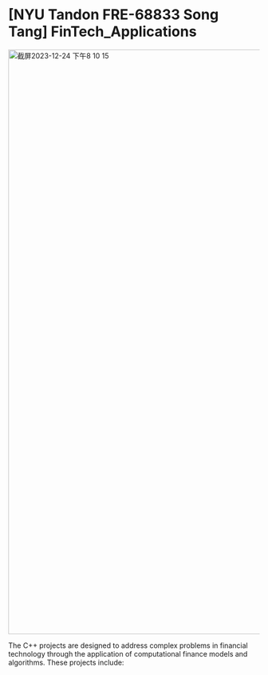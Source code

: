 # [NYU Tandon FRE-68833 Song Tang] FinTech_Applications

<img width="1171" alt="截屏2023-12-24 下午8 10 15" src="https://github.com/jh6208/FinTech_Applications/assets/122949623/d2a45d19-e59e-406f-8fa1-ff874082b81e">


The C++ projects are designed to address complex problems in financial technology through the application of computational finance models and algorithms. These projects include:
